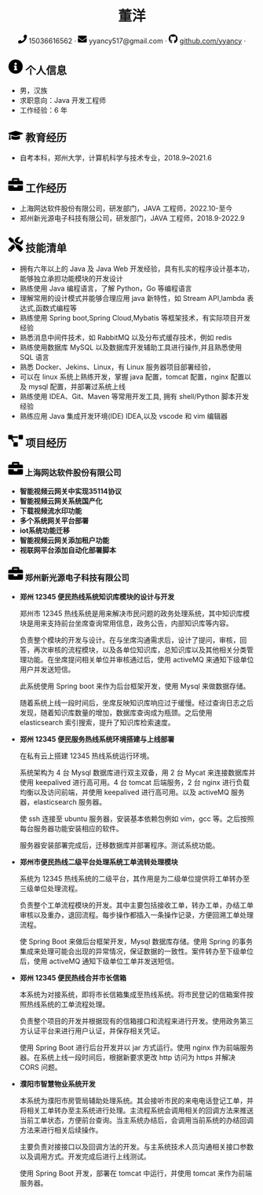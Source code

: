  <center>
     <h1>董洋</h1>
     <div>
         <span>
             <img src="assets/phone-solid.svg" width="18px">
           15036616562
         </span>
         ·
         <span>
             <img src="assets/envelope-solid.svg" width="18px">
             yyancy517@gmail.com
         </span>
         ·
         <span>
             <img src="assets/github-brands.svg" width="18px">
             <a href="https://github.com/yyancy">github.com/yyancy</a>
         </span>
         ·
     </div>
 </center>

## <img src="assets/info-circle-solid.svg" width="30px"> 个人信息

- 男，汉族
- 求职意向：Java 开发工程师
- 工作经验：6 年

## <img src="assets/graduation-cap-solid.svg" width="30px"> 教育经历

- 自考本科，郑州大学，计算机科学与技术专业，2018.9~2021.6

## <img src="assets/briefcase-solid.svg" width="30px"> 工作经历

- 上海网达软件股份有限公司，研发部门，JAVA 工程师，2022.10-至今
- 郑州新光源电子科技有限公司，研发部门，JAVA 工程师，2018.9-2022.9

## <img src="assets/tools-solid.svg" width="30px"> 技能清单

- 拥有六年以上的 Java 及 Java Web 开发经验，具有扎实的程序设计基本功，能够独立承担功能模块的开发设计
- 熟练使用 Java 编程语言，了解 Python，Go 等编程语言
- 理解常用的设计模式并能够合理应用 java 新特性，如 Stream API,lambda 表达式,函数式编程等
- 熟练使用 Spring boot,Spring Cloud,Mybatis 等框架技术，有实际项目开发经验
- 熟悉消息中间件技术，如 RabbitMQ 以及分布式缓存技术，例如 redis
- 熟练使用数据库 MySQL 以及数据库开发辅助工具进行操作,并且熟悉使用 SQL 语言
- 熟悉 Docker、Jekins、Linux，有 Linux 服务器项目部署经验，
- 可以在 linux 系统上熟练开发，掌握 java 配置，tomcat 配置，nginx 配置以及 mysql 配置，并部署过系统上线
- 熟练使用 IDEA、Git、Maven 等常用开发工具, 拥有 shell/Python 脚本开发经验
- 熟练应用 Java 集成开发环境(IDE) IDEA,以及 vscode 和 vim 编辑器

## <img src="assets/project-diagram-solid.svg" width="30px"> 项目经历

### <img src="assets/briefcase-solid.svg" width="30px"> 上海网达软件股份有限公司
- **智能视频云网关中实现35114协议**
- **智能视频云网关系统国产化**
- **下载视频流水印功能**
- **多个系统网关平台部署**
- **iot系统功能迁移**
- **智能视频云网关添加租户功能**
- **视联网平台添加自动化部署脚本**

### <img src="assets/briefcase-solid.svg" width="30px"> 郑州新光源电子科技有限公司

- **郑州 12345 便民热线系统知识库模块的设计与开发**

  郑州市 12345 热线系统是用来解决市民问题的政务处理系统，其中知识库模块是用来支持前台坐席查询常用信息，政务公告，内部知识库等内容。

  负责整个模块的开发与设计。在与坐席沟通需求后，设计了提问，审核，回答，再次审核的流程模块，以及各单位知识库，总知识库以及其他相关分类管理功能。在坐席提问相关单位并审核通过后，使用 activeMQ 来通知下级单位用户并发送短信。

  此系统使用 Spring boot 来作为后台框架开发，使用 Mysql 来做数据存储。

  随着系统上线一段时间后，坐席反映知识库响应过于缓慢。经过查询日志之后发现，随着知识库数量的增加，数据库查询成为瓶颈。之后使用 elasticsearch 索引搜索，提升了知识库检索速度。

- **郑州 12345 便民服务热线系统环境搭建与上线部署**

  在私有云上搭建 12345 热线系统运行环境。

  系统架构为 4 台 Mysql 数据库进行双主双备，用 2 台 Mycat 来连接数据库并使用 keepalived 进行高可用。4 台 tomcat 后端服务，2 台 nginx 进行负载均衡以及访问前端，并使用 keepalived 进行高可用。以及 activeMQ 服务器，elasticsearch 服务器。

  使 ssh 连接至 ubuntu 服务器，安装基本依赖包例如 vim，gcc 等。之后按照每台服务器功能安装相应的软件。

  服务器安装部署完成后，迁移数据库并部署程序。测试系统功能。

- **郑州市便民热线二级平台处理系统工单流转处理模块**

  系统为 12345 热线系统的二级平台，其作用是为二级单位提供将工单转办至三级单位处理流程。

  负责整个工单流程模块的开发。其中主要包括接收工单，转办工单，办结工单审核以及重办，退回流程。每步操作都插入一条操作记录，方便回溯工单处理流程。

  使 Spring Boot 来做后台框架开发，Mysql 数据库存储。使用 Spring 的事务集成来处理可能会出现的异常情况，保证数据的一致性。案件转办至下级单位后，使用 activeMQ 通知下级单位工单并发送短信。

- **郑州 12345 便民热线合并市长信箱**

  本系统为对接系统，即将市长信箱集成至热线系统。将市民登记的信箱案件按照热线系统的工单流程处理。

  负责整个项目的开发并根据现有的信箱接口和流程来进行开发。使用政务第三方认证平台来进行用户认证，并保存相关凭证。

  使用 Spring Boot 进行后台开发并以 jar 方式运行。使用 nginx 作为前端服务器。在系统上线一段时间后，根据新要求更改 http 访问为 https 并解决 CORS 问题。

- **濮阳市智慧物业系统开发**

  本系统为濮阳市房管局辅助处理系统。其会接听市民的来电电话登记工单，并将相关工单转办至主系统进行处理。主流程系统会调用相关的回调方法来推送当前工单状态，方便前台查询。当主系统办结后，会调用当前系统的办结回调方法来进行相关后续操作。

  主要负责对接接口以及回调方法的开发。与主系统技术人员沟通相关接口参数以及调用方式。开发完成后进行上线测试。

  使用 Spring Boot 开发，部署在 tomcat 中运行，并使用 tomcat 来作为前端服务器。
